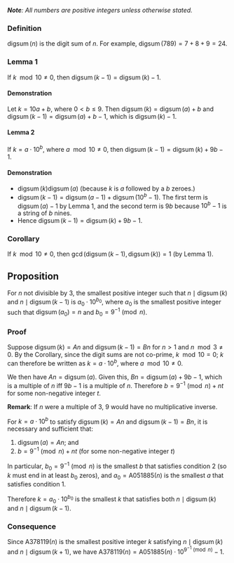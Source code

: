 
***Note**: All numbers are positive integers unless otherwise stated.*

### Definition

$\operatorname{digsum}(n)$ is the digit sum of $n$. For example, $\operatorname{digsum}(789) = 7+8+9 = 24$.

### Lemma 1

If $k \mod{10} \ne 0$, then $\operatorname{digsum}(k-1)= \operatorname{digsum}(k)-1$.

#### Demonstration

Let $k = 10a + b$, where $0 < b \le 9$. Then $\operatorname{digsum}(k) = \operatorname{digsum}(a) + b$ and $\operatorname{digsum}(k-1) = \operatorname{digsum}(a)+b-1$, which is $\operatorname{digsum}(k)-1$.

#### Lemma 2

If $k = a \cdot 10^b$, where $a \mod{10} \ne 0$, then $\operatorname{digsum}(k-1) = \operatorname{digsum}(k) + 9b - 1$.

#### Demonstration

* $\operatorname{digsum}(k) \operatorname{digsum}(a)$ (because $k$ is $a$ followed by a $b$ zeroes.) 
* $\operatorname{digsum}(k-1) = \operatorname{digsum}(a-1)+ \operatorname{digsum}(10^b-1)$. The first term is $\operatorname{digsum}(a)-1$ by Lemma 1, and the second term is $9b$ because $10^b-1$ is a string of $b$ nines.
* Hence $\operatorname{digsum}(k-1) = \operatorname{digsum}(k) + 9b -1$.

### Corollary

If $k \mod 10 \ne 0$, then $\gcd(\operatorname{digsum}(k-1), \operatorname{digsum}(k)) = 1$ (by Lemma 1). 

## Proposition

For $n$ not divisible by 3, the smallest positive integer such that $n \mid \operatorname{digsum}(k)$ and $n \mid \operatorname{digsum}(k-1)$  is $a_0\cdot 10^{b_0}$, where $a_0$ is the smallest positive integer such that $\operatorname{digsum}(a_0)=n$ and $b_0=9^{-1}\pmod{n}$.

### Proof

Suppose $\operatorname{digsum}(k) = An$ and $\operatorname{digsum}(k-1) = Bn$ for $n>1$ and $n \mod 3 \ne 0$. By the Corollary, since the digit sums are not co-prime, $k \mod 10 = 0$; $k$ can therefore be written as $k = a \cdot 10^b$, where $a \mod 10 \ne 0$.

We then have $An = \operatorname{digsum}(a)$. Given this, $Bn = \operatorname{digsum}(a) + 9b - 1$, which is a multiple of $n$ iff $9b-1$ is a multiple of $n$. Therefore $b = 9^{-1} \pmod{n} + nt$ for some non-negative integer $t$. 

**Remark**: If $n$ were a multiple of 3, 9 would have no multiplicative inverse. 

For $k = a\cdot 10^b$ to satisfy $\operatorname{digsum}(k) = An$ and $\operatorname{digsum}(k-1)=Bn$, it is necessary and sufficient that:

1. $\operatorname{digsum}(a)=An$; and
2. $b = 9^{-1}\pmod{n} + nt$ (for some non-negative integer $t$)

In particular, $b_0 = 9^{-1} \pmod{n}$ is the smallest $b$ that satisfies condition 2 (so $k$ must end in at least $b_0$ zeros), and $a_0 = \text{A051885}(n)$ is the smallest $a$ that satisfies condition 1. 

Therefore $k = a_0 \cdot 10^{b_0}$ is the smallest $k$ that satisfies both $n \mid \operatorname{digsum}(k)$ and $n \mid \operatorname{digsum}(k-1)$.

### Consequence

Since $\text{A378119}(n)$ is the smallest positive integer $k$ satisfying $n \mid \operatorname{digsum}(k)$ and $n \mid \operatorname{digsum}(k+1)$, we have $\text{A378119}(n) = \text{A051885}(n) \cdot 10^{9^{-1} \pmod n}-1$.
